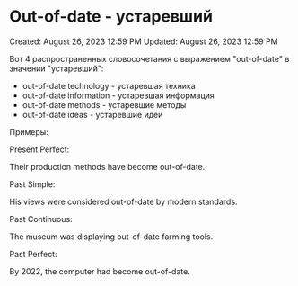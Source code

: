 # Out-of-date - устаревший

Created: August 26, 2023 12:59 PM
Updated: August 26, 2023 12:59 PM

Вот 4 распространенных словосочетания с выражением "out-of-date" в значении "устаревший":

- out-of-date technology - устаревшая техника
- out-of-date information - устаревшая информация
- out-of-date methods - устаревшие методы
- out-of-date ideas - устаревшие идеи

Примеры:

Present Perfect:

Their production methods have become out-of-date.

Past Simple:

His views were considered out-of-date by modern standards.

Past Continuous:

The museum was displaying out-of-date farming tools.

Past Perfect:

By 2022, the computer had become out-of-date.